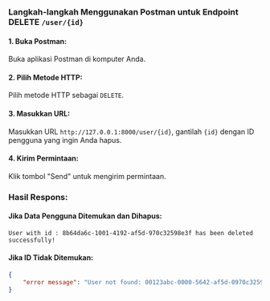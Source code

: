 ### Langkah-langkah Menggunakan Postman untuk Endpoint DELETE `/user/{id}`

#### 1. **Buka Postman**:
Buka aplikasi Postman di komputer Anda.

#### 2. **Pilih Metode HTTP**:
Pilih metode HTTP sebagai `DELETE`.

#### 3. **Masukkan URL**:
Masukkan URL `http://127.0.0.1:8000/user/{id}`, gantilah `{id}` dengan ID pengguna yang ingin Anda hapus.

#### 4. **Kirim Permintaan**:
Klik tombol "Send" untuk mengirim permintaan.

### Hasil Respons:

#### Jika Data Pengguna Ditemukan dan Dihapus:
```
User with id : 8b64da6c-1001-4192-af5d-970c32598e3f has been deleted successfully!
```

#### Jika ID Tidak Ditemukan:
```json
{
    "error message": "User not found: 00123abc-0000-5642-af5d-0970c32598e3"
}
```